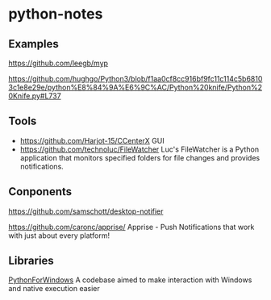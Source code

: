 # python-notes

## Examples

https://github.com/leegb/myp

[https://github.com/hughgo/Python3/blob/f1aa0cf8cc916bf9fc11c114c5b68103c1e8e29e/python%E8%84%9A%E6%9C%AC/Python%20knife/Python%20Knife.py#L737
](https://github.com/hughgo/Python3/blob/master/python%E8%84%9A%E6%9C%AC/Python%20knife/Python%20Knife.py)

## Tools

* https://github.com/Harjot-15/CCenterX GUI
* https://github.com/technoluc/FileWatcher Luc's FileWatcher is a Python application that monitors specified folders for file changes and provides notifications.

## Conponents

https://github.com/samschott/desktop-notifier

https://github.com/caronc/apprise/ Apprise - Push Notifications that work with just about every platform!

## Libraries

[PythonForWindows](https://github.com/hakril/PythonForWindows) A codebase aimed to make interaction with Windows and native execution easier
